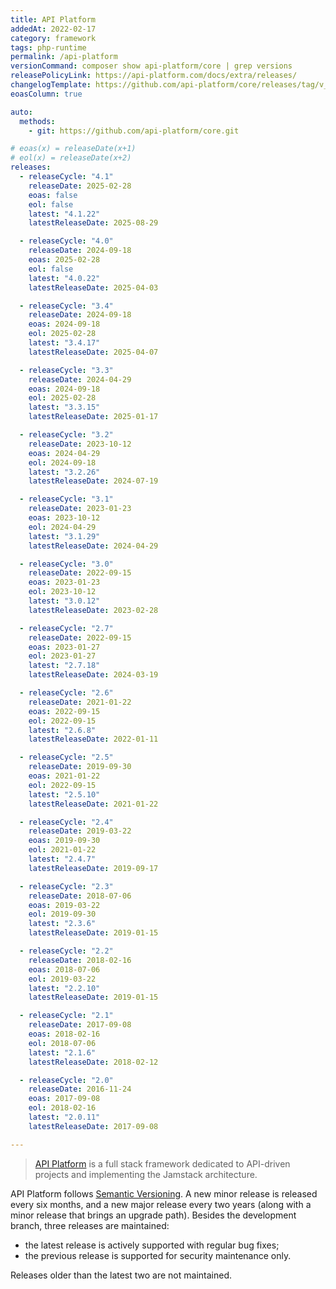 ```yaml
---
title: API Platform
addedAt: 2022-02-17
category: framework
tags: php-runtime
permalink: /api-platform
versionCommand: composer show api-platform/core | grep versions
releasePolicyLink: https://api-platform.com/docs/extra/releases/
changelogTemplate: https://github.com/api-platform/core/releases/tag/v__LATEST__
eoasColumn: true

auto:
  methods:
    - git: https://github.com/api-platform/core.git

# eoas(x) = releaseDate(x+1)
# eol(x) = releaseDate(x+2)
releases:
  - releaseCycle: "4.1"
    releaseDate: 2025-02-28
    eoas: false
    eol: false
    latest: "4.1.22"
    latestReleaseDate: 2025-08-29

  - releaseCycle: "4.0"
    releaseDate: 2024-09-18
    eoas: 2025-02-28
    eol: false
    latest: "4.0.22"
    latestReleaseDate: 2025-04-03

  - releaseCycle: "3.4"
    releaseDate: 2024-09-18
    eoas: 2024-09-18
    eol: 2025-02-28
    latest: "3.4.17"
    latestReleaseDate: 2025-04-07

  - releaseCycle: "3.3"
    releaseDate: 2024-04-29
    eoas: 2024-09-18
    eol: 2025-02-28
    latest: "3.3.15"
    latestReleaseDate: 2025-01-17

  - releaseCycle: "3.2"
    releaseDate: 2023-10-12
    eoas: 2024-04-29
    eol: 2024-09-18
    latest: "3.2.26"
    latestReleaseDate: 2024-07-19

  - releaseCycle: "3.1"
    releaseDate: 2023-01-23
    eoas: 2023-10-12
    eol: 2024-04-29
    latest: "3.1.29"
    latestReleaseDate: 2024-04-29

  - releaseCycle: "3.0"
    releaseDate: 2022-09-15
    eoas: 2023-01-23
    eol: 2023-10-12
    latest: "3.0.12"
    latestReleaseDate: 2023-02-28

  - releaseCycle: "2.7"
    releaseDate: 2022-09-15
    eoas: 2023-01-27
    eol: 2023-01-27
    latest: "2.7.18"
    latestReleaseDate: 2024-03-19

  - releaseCycle: "2.6"
    releaseDate: 2021-01-22
    eoas: 2022-09-15
    eol: 2022-09-15
    latest: "2.6.8"
    latestReleaseDate: 2022-01-11

  - releaseCycle: "2.5"
    releaseDate: 2019-09-30
    eoas: 2021-01-22
    eol: 2022-09-15
    latest: "2.5.10"
    latestReleaseDate: 2021-01-22

  - releaseCycle: "2.4"
    releaseDate: 2019-03-22
    eoas: 2019-09-30
    eol: 2021-01-22
    latest: "2.4.7"
    latestReleaseDate: 2019-09-17

  - releaseCycle: "2.3"
    releaseDate: 2018-07-06
    eoas: 2019-03-22
    eol: 2019-09-30
    latest: "2.3.6"
    latestReleaseDate: 2019-01-15

  - releaseCycle: "2.2"
    releaseDate: 2018-02-16
    eoas: 2018-07-06
    eol: 2019-03-22
    latest: "2.2.10"
    latestReleaseDate: 2019-01-15

  - releaseCycle: "2.1"
    releaseDate: 2017-09-08
    eoas: 2018-02-16
    eol: 2018-07-06
    latest: "2.1.6"
    latestReleaseDate: 2018-02-12

  - releaseCycle: "2.0"
    releaseDate: 2016-11-24
    eoas: 2017-09-08
    eol: 2018-02-16
    latest: "2.0.11"
    latestReleaseDate: 2017-09-08

---
```


> [API Platform](https://api-platform.com/) is a full stack framework dedicated to API-driven
> projects and implementing the Jamstack architecture.

API Platform follows [Semantic Versioning](https://semver.org/). A new minor release is released every
six months, and a new major release every two years (along with a minor release that brings an
upgrade path). Besides the development branch, three releases are maintained:

- the latest release is actively supported with regular bug fixes;
- the previous release is supported for security maintenance only.

Releases older than the latest two are not maintained.
